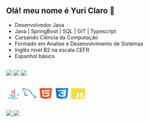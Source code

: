 <h2>Olá! meu nome é Yuri Claro 👋</h2>

- Desenvolvedor Java
- Java | SpringBoot | SQL | GIT | Typescript
- Cursando Ciência da Computação
- Formado em Analise e Desenvolvimento de Sistemas
- Inglês nível B2 na escala CEFR
- Espanhol básico

<h2></h2>

<a href="https://www.linkedin.com/in/yuri-claro-398095157/" target="_blank"><img src="https://img.shields.io/badge/-LinkedIn-%230077B5?style=for-the-badge&logo=linkedin&logoColor=white" target="_blank"></a>
<a href = "mailto:yuri.claro99@gmail.com"><img src="https://img.shields.io/badge/Gmail-D14836?style=for-the-badge&logo=gmail&logoColor=white" target="_blank"></a>
<a href = "mailto:yuri.claro@outlook.com"><img src="https://img.shields.io/badge/Microsoft_Outlook-0078D4?style=for-the-badge&logo=microsoft-outlook&logoColor=white" target="_blank"></a>

<div style="display: inline_block"><br>
  <img align="center" alt="JAVA" height="30" width="40" src="https://raw.githubusercontent.com/devicons/devicon/master/icons/java/java-original.svg">
  <img align="center" alt="SQL" height="30" width="40" src="https://raw.githubusercontent.com/devicons/devicon/master/icons/mysql/mysql-original.svg">
  <img align="center" alt="HTML" height="30" width="40" src="https://raw.githubusercontent.com/devicons/devicon/master/icons/html5/html5-original.svg">
  <img align="center" alt="CSS" height="30" width="40" src="https://raw.githubusercontent.com/devicons/devicon/master/icons/css3/css3-original.svg">
  <img align="center" alt="JS" height="30" width="40" src="https://raw.githubusercontent.com/devicons/devicon/master/icons/javascript/javascript-plain.svg">
</div>

<h2></h2>

<div>
  <a href="[https://github.com/YuriClaro](https://github.com/YuriClaro)"> 
  <img height="170em" src="https://github-readme-stats.vercel.app/api?username=YuriClaro&show_icons=true&theme=tokyonight&include_all_commits=true&count_private=true"/>
  <img height="170em" src="https://github-readme-stats.vercel.app/api/top-langs/?username=YuriClaro&layout=compact&langs_count=16&theme=tokyonight"/>
</div>
